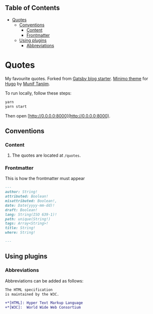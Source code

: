 ## Table of Contents
+ [Quotes](#quotes)
  + [Conventions](#Conventions)
      + [Content](#Content)
      + [Frontmatter](#Frontmatter)
  + [Using plugins](#using-plugins)
    + [Abbreviations](#Abbreviations)

# Quotes

My favourite quotes. Forked from [Gatsby blog starter](https://github.com/gatsbyjs/gatsby-starter-blog).  [Minimo theme](https://themes.gohugo.io//theme/minimo/) for [Hugo](https://gohugo.io/) by [Munif Tanjim](https://github.com/MunifTanjim).

To run locally, follow these steps:

```bash
yarn
yarn start
```
Then open [http://0.0.0.0:8000](http://0.0.0.0:8000).

## Conventions

### Content

1. The quotes are located at `/quotes`.

### Frontmatter

This is how the frontmatter must appear

```markdown
---
author: String!
attributed: Boolean!
misattributed: Boolean!,
date: Date(yyyy-mm-dd)!
draft: Boolean!
lang: String(ISO 639-1)!
path: unique(String!)
tags: Array<String>!
title: String!
where: String!

---
```

## Using plugins

### Abbreviations

Abbreviations can be added as follows:

```diff
The HTML specification
is maintained by the W3C.

+*[HTML]: Hyper Text Markup Language
+*[W3C]:  World Wide Web Consortium
```